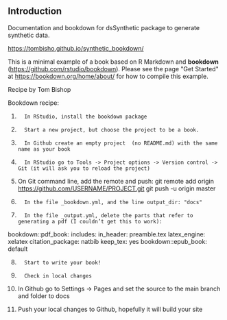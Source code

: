 ## Introduction

Documentation and bookdown for dsSynthetic package to generate synthetic data.

https://tombisho.github.io/synthetic_bookdown/


This is a minimal example of a book based on R Markdown and **bookdown** (https://github.com/rstudio/bookdown). Please see the page "Get Started" at https://bookdown.org/home/about/ for how to compile this example.

Recipe by Tom Bishop

Bookdown recipe:

1.       In RStudio, install the bookdown package

2.       Start a new project, but choose the project to be a book.

3.       In Github create an empty project  (no README.md) with the same name as your book

4.       In RStudio go to Tools -> Project options -> Version control -> Git (it will ask you to reload the project)

5.  On Git command line, add the remote and push:
 git remote add origin https://github.com/USERNAME/PROJECT.git
git push -u origin master

6.       In the file _bookdown.yml, and the line output_dir: "docs"

7.       In the file _output.yml, delete the parts that refer to generating a pdf (I couldn’t get this to work):
 bookdown::pdf_book:
includes:
	in_header: preamble.tex
	latex_engine: xelatex
	citation_package: natbib
keep_tex: yes
bookdown::epub_book: default

8.       Start to write your book!

9.       Check in local changes

10.   In Github go to Settings -> Pages and set the source to the main branch and folder to docs

11.   Push your local changes to Github, hopefully it will build your site

